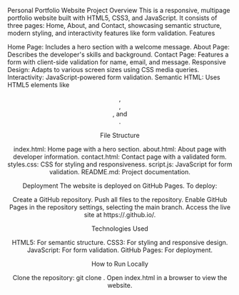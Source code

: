 Personal Portfolio Website
Project Overview
This is a responsive, multipage portfolio website built with HTML5, CSS3, and JavaScript. It consists of three pages: Home, About, and Contact, showcasing semantic structure, modern styling, and interactivity features like form validation.
Features

Home Page: Includes a hero section with a welcome message.
About Page: Describes the developer's skills and background.
Contact Page: Features a form with client-side validation for name, email, and message.
Responsive Design: Adapts to various screen sizes using CSS media queries.
Interactivity: JavaScript-powered form validation.
Semantic HTML: Uses HTML5 elements like <header>, <nav>, <main>, and <footer>.

File Structure

index.html: Home page with a hero section.
about.html: About page with developer information.
contact.html: Contact page with a validated form.
styles.css: CSS for styling and responsiveness.
script.js: JavaScript for form validation.
README.md: Project documentation.

Deployment
The website is deployed on GitHub Pages. To deploy:

Create a GitHub repository.
Push all files to the repository.
Enable GitHub Pages in the repository settings, selecting the main branch.
Access the live site at https://<username>.github.io/<repository-name>.


Technologies Used

HTML5: For semantic structure.
CSS3: For styling and responsive design.
JavaScript: For form validation.
GitHub Pages: For deployment.

How to Run Locally

Clone the repository: git clone <repository-url>.
Open index.html in a browser to view the website.

